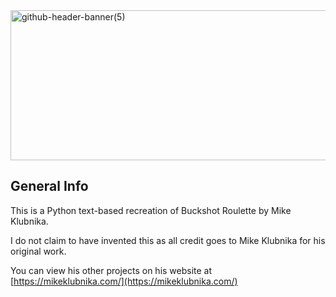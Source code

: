 <img width="1200" height="240" alt="github-header-banner(5)" src="https://github.com/user-attachments/assets/eb6ded4b-bb4a-44b8-ae63-b764a4d758fd" />

## General Info

This is a Python text-based recreation of Buckshot Roulette by Mike Klubnika.

I do not claim to have invented this as all credit goes to Mike Klubnika for his original work.

You can view his other projects on his website at [https://mikeklubnika.com/](https://mikeklubnika.com/)
